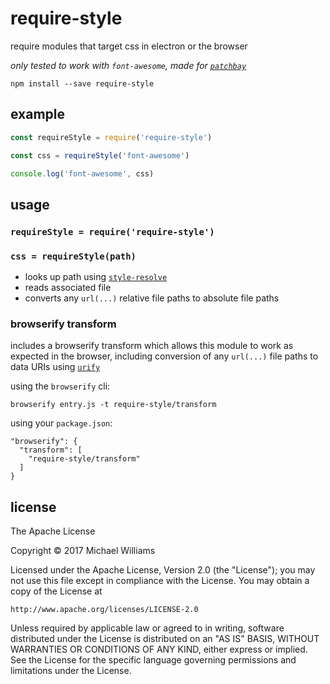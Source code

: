 # require-style

require modules that target css in electron or the browser

_only tested to work with `font-awesome`, made for [`patchbay`](https://github.com/ssbc/patchbay)_

```shell
npm install --save require-style
```

## example

```js
const requireStyle = require('require-style')

const css = requireStyle('font-awesome')

console.log('font-awesome', css)
```

## usage

### `requireStyle = require('require-style')`

### `css = requireStyle(path)`

- looks up path using [`style-resolve`](https://github.com/stackcss/style-resolve)
- reads associated file
- converts any `url(...)` relative file paths to absolute file paths

### browserify transform

includes a browserify transform which allows this module to work as expected in the browser, including conversion of any `url(...)` file paths to data URIs using [`urify`](https://github.com/mattdesl/urify)

using the `browserify` cli:

```
browserify entry.js -t require-style/transform
```

using your `package.json`:

```
"browserify": {
  "transform": [
    "require-style/transform"
  ]
}
```

## license

The Apache License

Copyright &copy; 2017 Michael Williams

Licensed under the Apache License, Version 2.0 (the "License");
you may not use this file except in compliance with the License.
You may obtain a copy of the License at

    http://www.apache.org/licenses/LICENSE-2.0

Unless required by applicable law or agreed to in writing, software
distributed under the License is distributed on an "AS IS" BASIS,
WITHOUT WARRANTIES OR CONDITIONS OF ANY KIND, either express or implied.
See the License for the specific language governing permissions and
limitations under the License.

